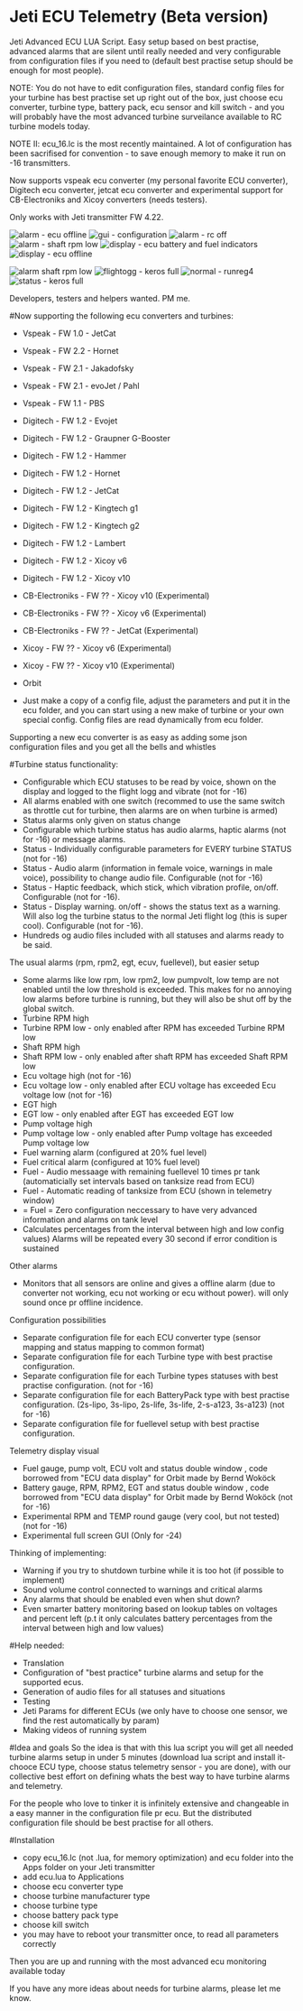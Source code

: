 # Jeti ECU Telemetry (Beta version)
Jeti Advanced ECU LUA Script. Easy setup based on best practise, advanced alarms that are silent until really needed and very configurable from configuration files if you need to (default best practise setup should be enough for most people).

NOTE: You do not have to edit configuration files, standard config files for your turbine has best practise set up right out of the box, just choose ecu converter, turbine type, battery pack, ecu sensor and kill switch - and you will probably have the most advanced turbine surveilance available to RC turbine models today.

NOTE II: ecu_16.lc is the most recently maintained. A lot of configuration has been sacrifised for convention - to save enough memory to make it run on -16 transmitters.

Now supports vspeak ecu converter (my personal favorite ECU converter), Digitech ecu converter, jetcat ecu converter and experimental support for CB-Electroniks and Xicoy converters (needs testers).

Only works with Jeti transmitter FW 4.22. 

![alarm - ecu offline](https://cloud.githubusercontent.com/assets/26059207/25081407/87552642-234a-11e7-897d-e4f2ae4de45f.jpg)
![gui - configuration](https://cloud.githubusercontent.com/assets/26059207/25081408/875af9a0-234a-11e7-8c05-8a3d246c3d4a.jpg)
![alarm - rc off](https://cloud.githubusercontent.com/assets/26059207/25081412/8a63e396-234a-11e7-821d-f0bab51e141d.jpg)
![alarm - shaft rpm low](https://cloud.githubusercontent.com/assets/26059207/25081413/8a64ccf2-234a-11e7-8d4c-b7ea80fa20b6.jpg)
![display - ecu battery and fuel indicators](https://cloud.githubusercontent.com/assets/26059207/25081414/8a7c2f32-234a-11e7-832a-1a6286d56952.jpg)
![display - ecu offline](https://cloud.githubusercontent.com/assets/26059207/25081415/8a7fcb42-234a-11e7-8dcd-ee8d33662952.jpg)

![alarm shaft rpm low](https://cloud.githubusercontent.com/assets/26059207/24649940/f58155b8-1928-11e7-94e5-781be6503be5.png)
![flightogg - keros full](https://cloud.githubusercontent.com/assets/26059207/24649948/fb132074-1928-11e7-9d7e-8c54485448e0.jpg)
![normal - runreg4](https://cloud.githubusercontent.com/assets/26059207/24649952/fda3b114-1928-11e7-889e-91476eb2ab75.jpg)
![status - keros full](https://cloud.githubusercontent.com/assets/26059207/24649955/fff2e55c-1928-11e7-9ca3-790427c19f9d.jpg)


Developers, testers and helpers wanted. PM me.

#Now supporting the following ecu converters and turbines:
- Vspeak - FW 1.0 - JetCat
- Vspeak - FW 2.2 - Hornet
- Vspeak - FW 2.1 - Jakadofsky
- Vspeak - FW 2.1 - evoJet / Pahl 
- Vspeak - FW 1.1 - PBS
- Digitech - FW 1.2 - Evojet
- Digitech - FW 1.2  - Graupner G-Booster
- Digitech - FW 1.2  - Hammer
- Digitech - FW 1.2  - Hornet
- Digitech - FW 1.2  - JetCat
- Digitech - FW 1.2  - Kingtech g1
- Digitech - FW 1.2  - Kingtech g2
- Digitech - FW 1.2  - Lambert
- Digitech - FW 1.2  - Xicoy v6
- Digitech - FW 1.2  - Xicoy v10
- CB-Electroniks - FW ??  - Xicoy v10 (Experimental)
- CB-Electroniks - FW ??  - Xicoy v6 (Experimental)
- CB-Electroniks - FW ??  - JetCat (Experimental)
- Xicoy - FW ??  - Xicoy v6 (Experimental)
- Xicoy - FW ??  - Xicoy v10 (Experimental)
- Orbit 

- Just make a copy of a config file, adjust the parameters and put it in the ecu folder, and you can start using a new make of turbine or your own special config. Config files are read dynamically from ecu folder.

Supporting a new ecu converter is as easy as adding some json configuration files and you get all the bells and whistles

#Turbine status functionality:
- Configurable which ECU statuses to be read by voice, shown on the display and logged to the flight logg and vibrate (not for -16)
- All alarms enabled with one switch (recommed to use the same switch as throttle cut for turbine, then alarms are on when turbine is armed)
- Status alarms only given on status change
- Configurable which turbine status has audio alarms, haptic alarms (not for -16) or message alarms.
- Status - Individually configurable parameters for EVERY turbine STATUS (not for -16)
- Status - Audio alarm (information in female voice, warnings in male voice), possibility to change audio file. Configurable (not for -16)
- Status - Haptic feedback, which stick, which vibration profile, on/off. Configurable (not for -16).
- Status - Display warning. on/off - shows the status text as a warning. Will also log the turbine status to the normal Jeti flight log (this is super cool). Configurable (not for -16).
- Hundreds og audio files included with all statuses and alarms ready to be said.

The usual alarms (rpm, rpm2, egt, ecuv, fuellevel), but easier setup
- Some alarms like low rpm, low rpm2, low pumpvolt, low temp are not enabled until the low threshold is exceeded. This makes for no annoying low alarms before turbine is running, but they will also be shut off by the global switch.
- Turbine RPM high
- Turbine RPM low - only enabled after RPM has exceeded Turbine RPM low
- Shaft RPM high
- Shaft RPM low - only enabled after shaft RPM has exceeded Shaft RPM low
- Ecu voltage high (not for -16)
- Ecu voltage low - only enabled after ECU voltage has exceeded Ecu voltage low (not for -16)
- EGT high
- EGT low - only enabled after EGT has exceeded EGT low 
- Pump voltage high
- Pump voltage low - only enabled after Pump voltage has exceeded Pump voltage low
- Fuel warning alarm (configured at 20% fuel level)
- Fuel critical alarm (configured at 10% fuel level)
- Fuel - Audio messaage with remaining fuellevel 10 times pr tank (automaticially set intervals based on tanksize read from ECU)
- Fuel - Automatic reading of tanksize from ECU (shown in telemetry window)
- = Fuel = Zero configuration neccessary to have very advanced information and alarms on tank level
- Calculates  percentages from the interval between high and low config values)
Alarms will be repeated every 30 second if error condition is sustained

Other alarms
- Monitors that all sensors are online and gives a offline alarm (due to converter not working, ecu not working or ecu without power). will only sound once pr offline incidence.

Configuration possibilities
- Separate configuration file for each ECU converter type (sensor mapping and status mapping to common format)
- Separate configuration file for each Turbine type with best practise configuration.
- Separate configuration file for each Turbine types statuses with best practise configuration. (not for -16)
- Separate configuration file for each BatteryPack type with best practise configuration. (2s-lipo, 3s-lipo, 2s-life, 3s-life, 2-s-a123, 3s-a123) (not for -16)
- Separate configuration file for fuellevel setup with best practise configuration.

Telemetry display visual
- Fuel gauge, pump volt, ECU volt and status double window , code borrowed from "ECU data display" for Orbit made by Bernd Woköck
- Battery gauge, RPM, RPM2, EGT and status double window , code borrowed from "ECU data display" for Orbit made by Bernd Woköck (not for -16)
- Experimental RPM and TEMP round gauge (very cool, but not tested) (not for -16)
- Experimental full screen GUI (Only for -24)

Thinking of implementing:
- Warning if you try to shutdown turbine while it is too hot (if possible to implement)
- Sound volume control connected to warnings and critical alarms
- Any alarms that should be enabled even when shut down?
- Even smarter battery monitoring based on lookup tables on voltages and percent left (p.t it only calculates battery percentages from the interval between high and low values)

#Help needed:
- Translation
- Configuration of "best practice" turbine alarms and setup for the supported ecus.
- Generation of audio files for all statuses and situations
- Testing
- Jeti Params for different ECUs (we only have to choose one sensor, we find the rest automatically by param)
- Making videos of running system

#Idea and goals
So the idea is that with this lua script you will get all needed turbine alarms setup in under 5 minutes (download lua script and install it- chooce ECU type, choose status telemetry sensor - you are done), with our collective best effort on defining whats the best way to have turbine alarms and telemetry.

For the people who love to tinker it is infinitely extensive and changeable in a easy manner in the configuration file pr ecu. But the distributed configuration file should be best practise for all others.

#Installation
- copy ecu_16.lc (not .lua, for memory optimization) and ecu folder into the Apps folder on your Jeti transmitter
- add ecu.lua to Applications
- choose ecu converter type
- choose turbine manufacturer type
- choose turbine type
- choose battery pack type
- choose kill switch
- you may have to reboot your transmitter once, to read all parameters correctly

Then you are up and running with the most advanced ecu monitoring available today


If you have any more ideas about needs for turbine alarms, please let me know.
